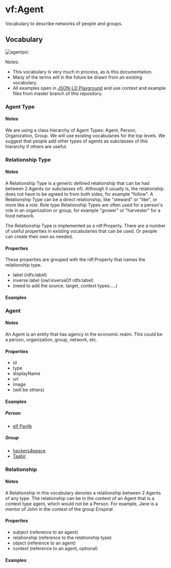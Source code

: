 # vf:Agent

Vocabulary to describe networks of people and groups.

## Vocabulary

![agentpic](https://github.com/valueflows/agent/tree/master/assets/agent.png)

Notes: 
* This vocabulary is very much in process, as is this documentation. 
* Many of the terms will in the future be drawn from an existing vocabulary.
* All examples open in [JSON-LD Playground](http://json-ld.org/playground)
and use context and example files from master branch of this repository.

### Agent Type

#### Notes

We are using a class hierarchy of Agent Types: Agent, Person, Organization, Group.  We will use existing vocabularies for the top levels.  We suggest that people add other types of agents as subclasses of this hierarchy if others are useful.

### Relationship Type

#### Notes

A Relationship Type is a generic defined relationship that can be had between 2 Agents (or subclasses of). Although it usually is, the relationship does not have to be agreed to from both sides, for example "follow".   A Relationship Type can be a direct relationship, like "steward" or "like", or more like a role.  Role type Relationship Types are often used for a person's role in an organization or group, for example "grower" or "harvester" for a food network.

The Relationship Type is implemented as a rdf:Property.  There are a number of useful properties in existing vocabularies that can be used.  Or people can create their own as needed.

#### Properties

These properties are grouped with the rdf:Property that names the relationship type.

* label (rdfs:label)
* inverse label (owl:inverseOf rdfs:label)
* (need to add the source, target, context types.....)

#### Examples

### Agent

#### Notes

An Agent is an entity that has agency in the economic realm.  This could be a person, organization, group, network, etc.  

#### Properties

* id
* type
* displayName
* url
* image
* (will be others)

#### Examples

##### Person

* [elf Pavlik](http://json-ld.org/playground/#startTab=tab-compacted&json-ld=https%3A%2F%2Frawgit.com%2Fvalueflows%2Fagent%2Fmaster%2Fexamples%2Felf-pavlik.jsonld&context=https%3A%2F%2Frawgit.com%2Fvalueflows%2Fagent%2Fmaster%2Fexamples%2Felf-pavlik.jsonld)

##### Group

* [hackers4peace](http://json-ld.org/playground/#startTab=tab-compacted&json-ld=https%3A%2F%2Frawgit.com%2Fvalueflows%2Fagent%2Fmaster%2Fexamples%2Fhackers4peace.jsonld&context=https%3A%2F%2Frawgit.com%2Fvalueflows%2Fagent%2Fmaster%2Fexamples%2Fhackers4peace.jsonld)
* [Taabir](http://json-ld.org/playground/#startTab=tab-compacted&json-ld=https%3A%2F%2Frawgit.com%2Fvalueflows%2Fagent%2Fmaster%2Fexamples%2Ftaabir.jsonld&context=https%3A%2F%2Frawgit.com%2Fvalueflows%2Fagent%2Fmaster%2Fexamples%2Ftaabir.jsonld)

### Relationship

#### Notes

A Relationship in this vocabulary denotes a relationship between 2 Agents of any type.  The relationship can be in the context of an Agent that is a context type agent, which would not be a Person.  For example, Jane is a mentor of John in the context of the group Enspiral.

#### Properties

* subject (reference to an agent)
* relationship (reference to the relationship type)
* object (reference to an agent)
* context (reference to an agent, optional)

#### Examples
